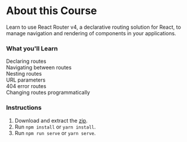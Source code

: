 # About this Course
Learn to use React Router v4, a declarative routing solution for React, to manage navigation and rendering of components in your applications.

### What you'll Learn
Declaring routes  
Navigating between routes  
Nesting routes  
URL parameters  
404 error routes  
Changing routes programmatically  

### Instructions
1. Download and extract the [zip](https://github.com/adamelliotfields/treehouse-react/raw/master/react-router-basics/react-router-basics.zip).
2. Run `npm install` or `yarn install`.
3. Run `npm run serve` or `yarn serve`.

